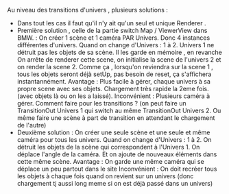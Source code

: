 Au niveau des transitions d'univers , plusieurs solutions :

- Dans tout les cas il faut qu'il n'y ait qu'un seul et unique Renderer .
- Première solution , celle de la partie switch Map / ViewerView dans BMW. :
  On créer 1 scène et 1 caméra PAR Univers. Donc 4 instances différentes d'univers. Quand on change d'Univers : 1 à 2. Univers 1 ne détruit pas les objets de sa scène. Il les garde en mémoire
  , en revanche On arrête de renderer cette scene, on initialise la scene de l'univers 2 et on render la scene 2. Comme ça , lorsqu'on reviendra sur la scene 1 , tous les objets seront déjà setUp,
  pas besoin de reset, ça s'affichera instantannément.
  Avantage : Plus facile à gérer, chaque univers à sa propre scene avec ses objets. Chargement très rapide la 2eme fois. (avec objets là ou on les a laissé).
  Inconvénient : Plusieurs caméra à gérer. Comment faire pour les transitions ? (on peut faire un TransitionOut Univers 1 qui switch au même TransitionOut Univers 2. Ou même faire une scène à part de transition en attendant le chargement de l'autre)
- Deuxième solution :
  On créer une seule scène et une seule et même caméra pour tous les univers. Quand on change d'Univers : 1 à 2. On détruit les objets de la scène qui correspondent à l'Univers 1. On déplace l'angle 
  de la caméra. Et on ajoute de nouveaux éléments dans cette même scène.
  Avantage : On garde une même caméra qui se déplace un peu partout dans le site
  Inconvénient : On doit recréer tous les objets à chaque fois quand on revient sur un univers (donc chargement tj aussi long meme si on est déjà passé dans un univers)